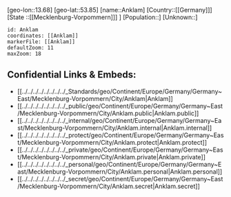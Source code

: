 ﻿---
location: [53.85,13.68]
mapzoom: [7,12] 
mapmarker: city 
type: City
tags:
- geo/City


SpocWebEntityId: 28832
isDeleted: false
confidential: public

---
[geo-lon::13.68]
[geo-lat::53.85]
[name::Anklam]
[Country::[[Germany]]]
[State ::[[Mecklenburg-Vorpommern]]] ]
[Population::]
[Unknown::]


```leaflet
id: Anklam
coordinates: [[Anklam]]
markerFile: [[Anklam]]
defaultZoom: 11 
maxZoom: 18
```


## Confidential Links & Embeds: 
- [[../../../../../../../../_Standards/geo/Continent/Europe/Germany/Germany~East/Mecklenburg-Vorpommern/City/Anklam|Anklam]] 
- [[../../../../../../../../_public/geo/Continent/Europe/Germany/Germany~East/Mecklenburg-Vorpommern/City/Anklam.public|Anklam.public]] 
- [[../../../../../../../../_internal/geo/Continent/Europe/Germany/Germany~East/Mecklenburg-Vorpommern/City/Anklam.internal|Anklam.internal]] 
- [[../../../../../../../../_protect/geo/Continent/Europe/Germany/Germany~East/Mecklenburg-Vorpommern/City/Anklam.protect|Anklam.protect]] 
- [[../../../../../../../../_private/geo/Continent/Europe/Germany/Germany~East/Mecklenburg-Vorpommern/City/Anklam.private|Anklam.private]] 
- [[../../../../../../../../_personal/geo/Continent/Europe/Germany/Germany~East/Mecklenburg-Vorpommern/City/Anklam.personal|Anklam.personal]] 
- [[../../../../../../../../_secret/geo/Continent/Europe/Germany/Germany~East/Mecklenburg-Vorpommern/City/Anklam.secret|Anklam.secret]] 
